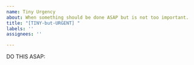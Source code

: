 ```yaml
---
name: Tiny Urgency
about: When something should be done ASAP but is not too important.
title: "[TINY-but-URGENT] "
labels: ''
assignees: ''

---
```


DO THIS ASAP:
